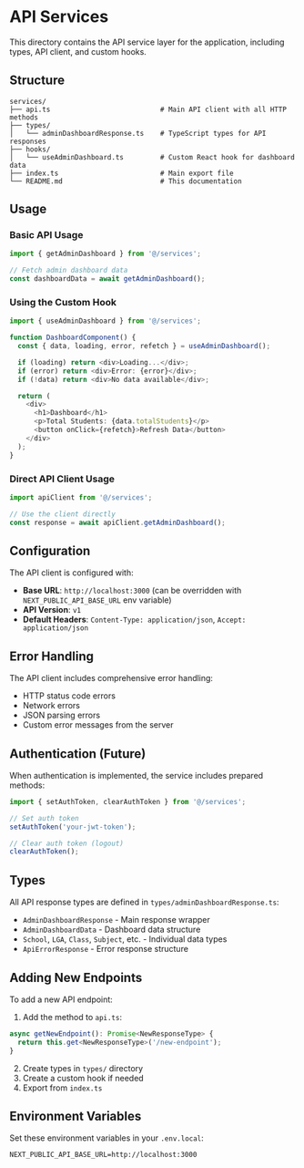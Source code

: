 # API Services

This directory contains the API service layer for the application, including types, API client, and custom hooks.

## Structure

```
services/
├── api.ts                           # Main API client with all HTTP methods
├── types/
│   └── adminDashboardResponse.ts    # TypeScript types for API responses
├── hooks/
│   └── useAdminDashboard.ts         # Custom React hook for dashboard data
├── index.ts                         # Main export file
└── README.md                        # This documentation
```

## Usage

### Basic API Usage

```typescript
import { getAdminDashboard } from '@/services';

// Fetch admin dashboard data
const dashboardData = await getAdminDashboard();
```

### Using the Custom Hook

```typescript
import { useAdminDashboard } from '@/services';

function DashboardComponent() {
  const { data, loading, error, refetch } = useAdminDashboard();

  if (loading) return <div>Loading...</div>;
  if (error) return <div>Error: {error}</div>;
  if (!data) return <div>No data available</div>;

  return (
    <div>
      <h1>Dashboard</h1>
      <p>Total Students: {data.totalStudents}</p>
      <button onClick={refetch}>Refresh Data</button>
    </div>
  );
}
```

### Direct API Client Usage

```typescript
import apiClient from '@/services';

// Use the client directly
const response = await apiClient.getAdminDashboard();
```

## Configuration

The API client is configured with:

- **Base URL**: `http://localhost:3000` (can be overridden with `NEXT_PUBLIC_API_BASE_URL` env variable)
- **API Version**: `v1`
- **Default Headers**: `Content-Type: application/json`, `Accept: application/json`

## Error Handling

The API client includes comprehensive error handling:

- HTTP status code errors
- Network errors
- JSON parsing errors
- Custom error messages from the server

## Authentication (Future)

When authentication is implemented, the service includes prepared methods:

```typescript
import { setAuthToken, clearAuthToken } from '@/services';

// Set auth token
setAuthToken('your-jwt-token');

// Clear auth token (logout)
clearAuthToken();
```

## Types

All API response types are defined in `types/adminDashboardResponse.ts`:

- `AdminDashboardResponse` - Main response wrapper
- `AdminDashboardData` - Dashboard data structure
- `School`, `LGA`, `Class`, `Subject`, etc. - Individual data types
- `ApiErrorResponse` - Error response structure

## Adding New Endpoints

To add a new API endpoint:

1. Add the method to `api.ts`:
```typescript
async getNewEndpoint(): Promise<NewResponseType> {
  return this.get<NewResponseType>('/new-endpoint');
}
```

2. Create types in `types/` directory
3. Create a custom hook if needed
4. Export from `index.ts`

## Environment Variables

Set these environment variables in your `.env.local`:

```env
NEXT_PUBLIC_API_BASE_URL=http://localhost:3000
``` 